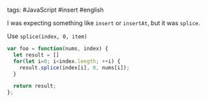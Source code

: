tags: #JavaScript #insert #english

I was expecting something like `insert` or `insertAt`, but it was `splice`.

Use `splice(index, 0, item)`

```js
var foo = function(nums, index) {
  let result = []
  for(let i=0; i<index.length; ++i) {
    result.splice(index[i], 0, nums[i]);
  }

  return result;
};
```